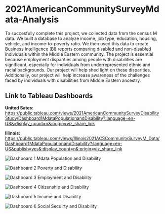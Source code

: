 # 2021AmericanCommunitySurveyMdata-Analysis

To succesfully complete this project, we collected data from the census M data. We built a database to analyze income, job type, education, housing, vehicle, and income-to-poverty ratio. We then used this data to create Business Intelligence (BI) reports comparing disabled and non-disabled individuals within the Middle Eastern community.  The project is essential because employment disparities among people with disabilities are significant, especially for individuals from underrepresented ethnic and racial backgrounds. Our project will help shed light on these disparities.  Additionally, our project will help increase awareness of the challenges faced by individuals with disabilities from Middle Eastern ancestry.


## Link to Tableau Dashboards
**United Sates:** https://public.tableau.com/views/2021AmericanCommunitySurveyDisabilityStudy/Dashboard1MdataPopulationandDisability?:language=en-US&:display_count=n&:origin=viz_share_link

**Illinois:**  https://public.tableau.com/views/Illinois2021ACSCommunitySurveyM_Data/Dashboard1MdataPopulationandDisability?:language=en-US&publish=yes&:display_count=n&:origin=viz_share_link

![Dashboard 1 Mdata Population and Disability](https://github.com/juvi-coder/2021AmericanCommunitySurveyMdata-Analysis/assets/100660932/4bdf27b3-bcc2-4527-9e2d-6473478f5c1b)


![Dashboard 2 Poverty and Disability](https://github.com/juvi-coder/2021AmericanCommunitySurveyMdata-Analysis/assets/100660932/c32adeed-7e1b-4570-8323-dc52dc82c5de)


![Dashboard 3 Employment and Disability](https://github.com/juvi-coder/2021AmericanCommunitySurveyMdata-Analysis/assets/100660932/9b2711df-2b53-47ad-9bd7-157454c76718)


![Dashboard 4 Citizenship and Disability ](https://github.com/juvi-coder/2021AmericanCommunitySurveyMdata-Analysis/assets/100660932/1242b6a2-e6fb-4886-8e6f-67b9d47b9a66)



![Dashboard 5 Income and Disability ](https://github.com/juvi-coder/2021AmericanCommunitySurveyMdata-Analysis/assets/100660932/f45970d1-7e79-442b-9013-36a3c8088721)


![Dashboard 6 Social Secuirty and Disability](https://github.com/juvi-coder/2021AmericanCommunitySurveyMdata-Analysis/assets/100660932/2440aea7-7ad0-46ac-ac98-5ae738c6251d)

